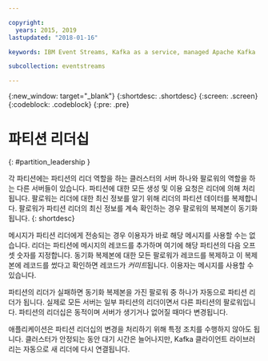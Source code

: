 ```yaml
---

copyright:
  years: 2015, 2019
lastupdated: "2018-01-16"

keywords: IBM Event Streams, Kafka as a service, managed Apache Kafka

subcollection: eventstreams

---
```


{:new_window: target="_blank"}
{:shortdesc: .shortdesc}
{:screen: .screen}
{:codeblock: .codeblock}
{:pre: .pre}


# 파티션 리더십
{: #partition_leadership }

각 파티션에는 파티션의 리더 역할을 하는 클러스터의 서버 하나와 팔로워의 역할을 하는 다른 서버들이 있습니다. 파티션에 대한 모든 생성 및 이용 요청은 리더에 의해 처리됩니다. 팔로워는 리더에 대한 최신 정보를 알기 위해 리더의 파티션 데이터를 복제합니다. 팔로워가 파티션 리더의 최신 정보를 계속 확인하는 경우 팔로워의 복제본이 동기화됩니다. 
{: shortdesc}

메시지가 파티션 리더에게 전송되는 경우 이용자가 바로 해당 메시지를 사용할 수는 없습니다. 리더는 파티션에 메시지의 레코드를 추가하며 여기에 해당 파티션의 다음 오프셋 숫자를 지정합니다. 동기화 복제본에 대한 모든 팔로워가 레코드를 복제하고 이 복제본에 레코드를 썼다고 확인하면 레코드가 *커미트*됩니다. 이용자는 메시지를 사용할 수 있습니다.

파티션의 리더가 실패하면 동기화 복제본을 가진 팔로워 중 하나가 자동으로 파티션 리더가 됩니다. 실제로 모든 서버는 일부 파티션의 리더이면서 다른 파티션의 팔로워입니다. 파티션의 리더십은 동적이며 서버가 생기거나 없어질 때마다 변경됩니다.

애플리케이션은 파티션 리더십의 변경을 처리하기 위해 특정 조치를 수행하지 않아도 됩니다. 클러스터가 안정되는 동안 대기 시간은 늘어나지만, Kafka 클라이언트 라이브러리는 자동으로 새 리더에 다시 연결됩니다.
